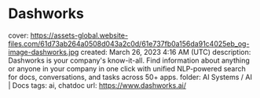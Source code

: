 # Dashworks

cover: https://assets-global.website-files.com/61d73ab264a0508d043a2c0d/61e737fb0a156da91c4025eb_og-image-dashworks.jpg
created: March 26, 2023 4:16 AM (UTC)
description: Dashworks is your company's know-it-all. Find information about anything or anyone in your company in one click with unified NLP-powered search for docs, conversations, and tasks across 50+ apps.
folder: AI Systems / AI | Docs
tags: ai, chatdoc
url: https://www.dashworks.ai/